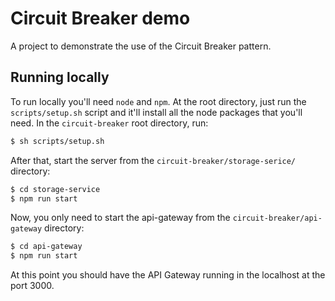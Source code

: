 # Circuit Breaker demo
A project to demonstrate the use of the Circuit Breaker pattern.

## Running locally
To run locally you'll need `node` and `npm`.
At the root directory, just run the `scripts/setup.sh` script and it'll install all the node packages that you'll need.
In the `circuit-breaker` root directory, run:
```sh
$ sh scripts/setup.sh
```
After that, start the server from the `circuit-breaker/storage-serice/` directory:
```sh
$ cd storage-service
$ npm run start
```

Now, you only need to start the api-gateway from the `circuit-breaker/api-gateway` directory:
```sh
$ cd api-gateway
$ npm run start
```

At this point you should have the API Gateway running in the localhost at the port 3000.
